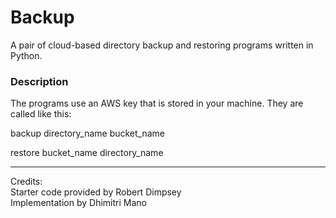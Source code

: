 # Backup

A pair of cloud-based directory backup and restoring programs written in Python.

### Description

The programs use an AWS key that is stored in your machine. They are called like this:

backup directory_name bucket_name

restore bucket_name directory_name

---

Credits:<br>
Starter code provided by Robert Dimpsey<br>
Implementation by Dhimitri Mano
